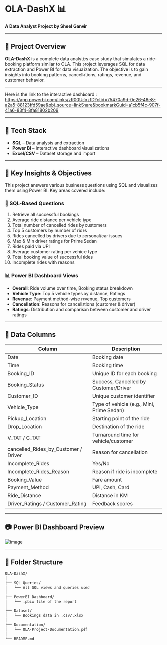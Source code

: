 # OLA-DashX 📊

**A Data Analyst Project by Sheel Ganvir**

---

## 📌 Project Overview

**OLA-DashX** is a complete data analytics case study that simulates a ride-booking platform similar to OLA. This project leverages SQL for data extraction and Power BI for data visualization. The objective is to gain insights into booking patterns, cancellations, ratings, revenue, and customer behavior.

---
Here is the link to the interactive dashboard : https://app.powerbi.com/links/zR00UdqzfD?ctid=75470a9d-0e26-46e8-a2a5-88123ffd59ae&pbi_source=linkShare&bookmarkGuid=a1cb5f4c-907f-41a6-83f4-8fa81802b209

---

## 💾 Tech Stack

- **SQL** – Data analysis and extraction
- **Power BI** – Interactive dashboard visualizations
- **Excel/CSV** – Dataset storage and import

---

## 🧠 Key Insights & Objectives

This project answers various business questions using SQL and visualizes them using Power BI. Key areas covered include:

### 🔎 SQL-Based Questions

1. Retrieve all successful bookings
2. Average ride distance per vehicle type
3. Total number of cancelled rides by customers
4. Top 5 customers by number of rides
5. Rides cancelled by drivers due to personal/car issues
6. Max & Min driver ratings for Prime Sedan
7. Rides paid via UPI
8. Average customer rating per vehicle type
9. Total booking value of successful rides
10. Incomplete rides with reasons

### 📊 Power BI Dashboard Views

- **Overall**: Ride volume over time, Booking status breakdown  
- **Vehicle Type**: Top 5 vehicle types by distance, Ratings  
- **Revenue**: Payment method-wise revenue, Top customers  
- **Cancellation**: Reasons for cancellations (customer & driver)  
- **Ratings**: Distribution and comparison between customer and driver ratings  

---

## 🧮 Data Columns

| Column | Description |
|--------|-------------|
| Date | Booking date |
| Time | Booking time |
| Booking_ID | Unique ID for each booking |
| Booking_Status | Success, Cancelled by Customer/Driver |
| Customer_ID | Unique customer identifier |
| Vehicle_Type | Type of vehicle (e.g., Mini, Prime Sedan) |
| Pickup_Location | Starting point of the ride |
| Drop_Location | Destination of the ride |
| V_TAT / C_TAT | Turnaround time for vehicle/customer |
| cancelled_Rides_by_Customer / Driver | Reason for cancellation |
| Incomplete_Rides | Yes/No |
| Incomplete_Rides_Reason | Reason if ride is incomplete |
| Booking_Value | Fare amount |
| Payment_Method | UPI, Cash, Card |
| Ride_Distance | Distance in KM |
| Driver_Ratings / Customer_Rating | Feedback scores |

---

## 📷 Power BI Dashboard Preview

![image](https://github.com/user-attachments/assets/df227341-8d43-477f-9eda-ddee602d179d)

---

## 📁 Folder Structure

```bash
OLA-DashX/
│
├── SQL Queries/
│   └── All SQL views and queries used
│
├── PowerBI Dashboard/
│   └── .pbix file of the report
│
├── Dataset/
│   └── Bookings data in .csv/.xlsx
│
├── Documentation/
│   └── OLA-Project-Documentation.pdf
│
└── README.md
